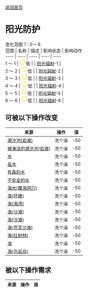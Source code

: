[返回首页](index.md)  
# 阳光防护  
变化范围？: 0 ~ 6  
范围  |  名称  |  描述  |  影响状态  |  影响动作  
----  |  ----  |  ----  |  ----  |  ----  
1 ～ 1  |  <img decoding="async" src="Sprite/SunIcon.png" style="width:20px;">低  |    |  [阳光辐射](SunExposure.md)-1  |    
2 ～ 2  |  <img decoding="async" src="Sprite/SunIcon.png" style="width:20px;">低  |    |  [阳光辐射](SunExposure.md)-2  |    
3 ～ 3  |  <img decoding="async" src="Sprite/SunIcon.png" style="width:20px;">低  |    |  [阳光辐射](SunExposure.md)-3  |    
4 ～ 4  |  <img decoding="async" src="Sprite/SunIcon.png" style="width:20px;">低  |    |  [阳光辐射](SunExposure.md)-4  |    
5 ～ 5  |  <img decoding="async" src="Sprite/SunIcon.png" style="width:20px;">低  |    |  [阳光辐射](SunExposure.md)-5  |    
6 ～ 6  |  <img decoding="async" src="Sprite/SunIcon.png" style="width:20px;">低  |    |  [阳光辐射](SunExposure.md)-6  |    
## 可被以下操作改变  
来源  |  操作  |  值  
----  |  ----  |  ----  
[潮汐池(岩滩)](TidePool.md)  |  洗个澡  |  -50  
[被淹没的潮汐池(岩滩)](TidePoolFlooded.md)  |  洗个澡  |  -50  
[水](LQ_Water.md)  |  洗个澡  |  -50  
[盐水](LQ_WaterSalt.md)  |  洗个澡  |  -50  
[有毒的水](LQ_WaterToxic.md)  |  洗个澡  |  -50  
[不安全的水](LQ_WaterUnsafe.md)  |  洗个澡  |  -50  
[海水(覆溺洞穴)](Sea_Cave.md)  |  洗个澡  |  -50  
[海(环礁)](Sea_Atoll.md)  |  洗个澡  |  -50  
[海(海湾)](Sea_Bay.md)  |  洗个澡  |  -50  
[海(沙滩)](Sea_Beach.md)  |  洗个澡  |  -50  
[海(沙滩)](Sea_Cove.md)  |  洗个澡  |  -50  
[海(荒芜沙滩)](Sea_DesolateBeach.md)  |  洗个澡  |  -50  
[海(红树林)](Sea_Mangroves.md)  |  洗个澡  |  -50  
[海](Sea_Raft.md)  |  洗个澡  |  -50  
[海(鸟岩岛)](Sea_Rocks.md)  |  洗个澡  |  -50  
## 被以下操作需求  
来源  |  操作  |  值  
----  |  ----  |  ----  
